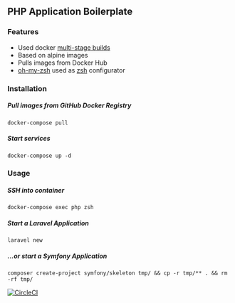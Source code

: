## PHP Application Boilerplate

### Features
- Used docker [multi-stage builds](https://docs.docker.com/develop/develop-images/multistage-build/)
- Based on alpine images
- Pulls images from Docker Hub
- [oh-my-zsh](https://github.com/robbyrussell/oh-my-zsh) used as [zsh](https://www.zsh.org/) configurator

### Installation
##### Pull images from GitHub Docker Registry
```
docker-compose pull
```
##### Start services
```
docker-compose up -d
```

### Usage
##### SSH into container
```
docker-compose exec php zsh
```

##### Start a Laravel Application
```
laravel new
```
##### ...or start a Symfony Application
```
composer create-project symfony/skeleton tmp/ && cp -r tmp/** . && rm -rf tmp/
```

[![CircleCI](https://circleci.com/gh/sve/docker-php-boilerplate/tree/master.svg?style=svg&circle-token=c057f8fcf375f25aa2340430957f0c420451be83)](https://circleci.com/gh/sve/docker-php-boilerplate/tree/master)
